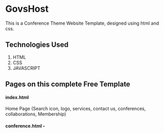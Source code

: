 # GovsHost
This is a Conference Theme Website Template, designed using html and css. 

## Technologies Used
1. HTML
2. CSS
3. JAVASCRIPT

## Pages on this complete Free Template

#### index.html 
Home Page (Search icon, logo, services, contact us, conferences, collaborations, Membership)
#### conference.html -
